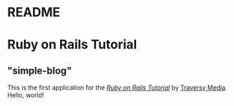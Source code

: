 
# README

# Ruby on Rails Tutorial

## "simple-blog"

This is the first application for the
[*Ruby on Rails Tutorial*](https://www.youtube.com/watch?v=pPy0GQJLZUM)
by [Traversy Media](https://www.traversymedia.com/). Hello, world!
